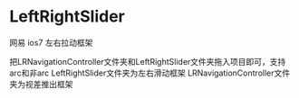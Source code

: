 LeftRightSlider
===============

网易 ios7 左右拉动框架

把LRNavigationController文件夹和LeftRightSlider文件夹拖入项目即可，支持arc和非arc
LeftRightSlider文件夹为左右滑动框架
LRNavigationController文件夹为视差推出框架
